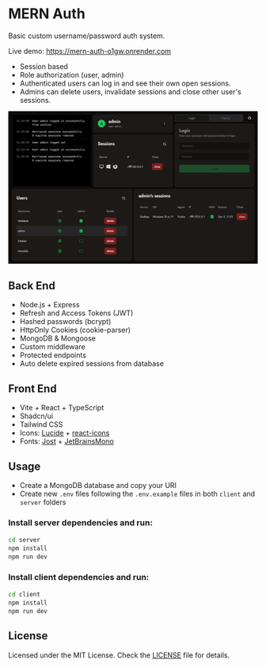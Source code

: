 # MERN Auth

Basic custom username/password auth system.

Live demo: https://mern-auth-o1gw.onrender.com

- Session based
- Role authorization (user, admin)
- Authenticated users can log in and see their own open sessions.
- Admins can delete users, invalidate sessions and close other user's sessions.

[![Screen capture](./client/public/screenshot.png)](https://mern-auth-o1gw.onrender.com)

## Back End

- Node.js + Express
- Refresh and Access Tokens (JWT)
- Hashed passwords (bcrypt)
- HttpOnly Cookies (cookie-parser)
- MongoDB & Mongoose
- Custom middleware
- Protected endpoints
- Auto delete expired sessions from database

## Front End

- Vite + React + TypeScript
- Shadcn/ui
- Tailwind CSS
- Icons: [Lucide](https://lucide.dev/) + [react-icons](https://react-icons.github.io/react-icons/)
- Fonts: [Jost](https://indestructibletype.com/Jost.html) + [JetBrainsMono](https://www.jetbrains.com/lp/mono/)

## Usage

- Create a MongoDB database and copy your URI
- Create new `.env` files following the `.env.example` files in both `client` and `server` folders

### Install server dependencies and run:

```bash
cd server
npm install
npm run dev
```

### Install client dependencies and run:

```bash
cd client
npm install
npm run dev
```

## License

Licensed under the MIT License. Check the [LICENSE](./LICENSE.md) file for details.
